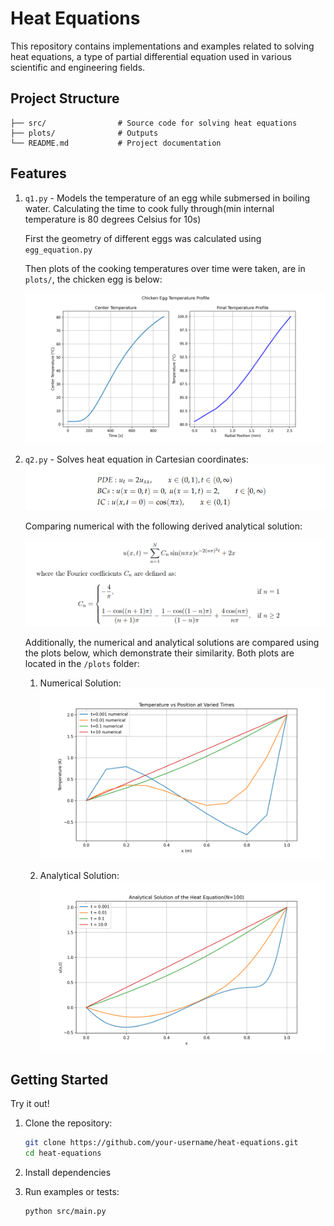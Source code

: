 # Heat Equations

This repository contains implementations and examples related to solving heat equations, a type of partial differential equation used in various scientific and engineering fields.

## Project Structure

```
├── src/                # Source code for solving heat equations
├── plots/              # Outputs
└── README.md           # Project documentation
```

## Features
1. `q1.py` - Models the temperature of an egg while submersed in boiling water. Calculating the time to cook fully through(min internal temperature is 80 degrees Celsius for 10s)

    First the geometry of different eggs was calculated using `egg_equation.py`

    Then plots of the cooking temperatures over time were taken, are in `plots/`, the chicken egg is below:
    
    ![chicken egg](./plots/1_chicken_egg_temperature_profile.png)

2. `q2.py` - Solves heat equation in Cartesian coordinates:
    ![q2 problem](./images/q2.png)
    
    Comparing numerical with the following derived analytical solution:

    ![analytical solution](./images/analytical.png)

    Additionally, the numerical and analytical solutions are compared using the plots below, which demonstrate their similarity. Both plots are located in the `/plots` folder:

    1. Numerical Solution:
        ![Numerical Solution](./plots/2a_numerical.png)

    2. Analytical Solution:
        ![Analytical Solution](./plots/2a_analytical.png)

## Getting Started
Try it out!
1. Clone the repository:
    ```bash
    git clone https://github.com/your-username/heat-equations.git
    cd heat-equations
    ```

2. Install dependencies

3. Run examples or tests:
    ```bash
    python src/main.py
    ```

